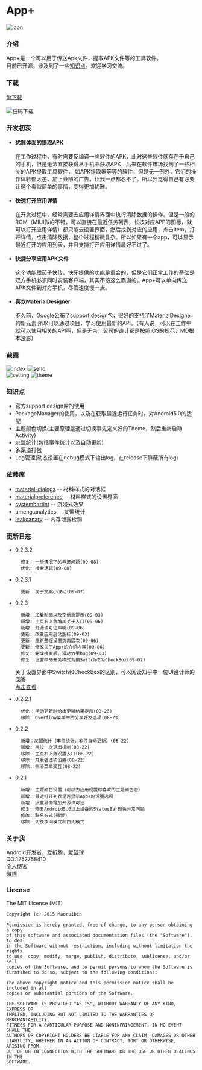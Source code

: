 # App+ #
![icon](/app/src/main/res/mipmap-xxxhdpi/ic_launcher.png "")
### 介绍 ###
App+是一个可以用于传送Apk文件，提取APK文件等的工具软件。<br>
目前已开源，涉及到了一些[知识点](#jump)。欢迎学习交流。

### 下载 ###

[fir下载](http://fir.im/appplus)<br>
<br>
![扫码下载](/art/download.png "扫码下载")


### 开发初衷 ###

* <b>优雅体面的提取APK</b><br><br>在工作过程中，有时需要反编译一些软件的APK，此时这些软件就存在于自己的手机，但是无法直接获得从手机中获取APK，后来在软件市场找到了一些相关的APK提取工具软件，
如APK提取器等等的软件，但是无一例外，它们的操作体验都太差，加上丑陋的广告，让我一点都忍不了。所以我觉得自己有必要让这个看似简单的事情，变得更加优雅。<br><br>
* <b>快速打开应用详情</b><br><br>在开发过程中，经常需要去应用详情界面中执行清除数据的操作。但是一般的ROM（MIUI做的不错，可以直接在最近任务列表，长按对应APP的图标，就可以打开应用详情）都只能去设置界面，然后找到对应的应用，点击item，打开详情，点击清除数据，整个过程稍微复杂。所以如果有一个app，可以显示最近打开的应用列表，并且支持打开应用详情最好不过了。<br><br>
* <b>快捷分享应用APK文件</b><br><br>这个功能跟茄子快传、快牙提供的功能是重合的，但是它们正常工作的基础是双方手机必须同时安装客户端，其实不该这么霸道的。App+可以单向传送APK文件到对方手机，尽管速度慢一点。<br><br>
* <b>喜欢MaterialDesigner</b><br><br>不久前，Google公布了support:design包，很好的支持了MaterialDesigner的新元素,所以可以通过项目，学习使用最新的API。（有人说，可以在工作中就可以使用相关的API啊，但是无奈，公司的设计都是按照IOS的规范，MD根本没影）

### 截图 ###

![index](/art/index.png "")
![send](/art/send.jpg "")<br>
![setting](/art/setting.png "")
![theme](/art/theme.png "")

### <a name="jump">知识点</a> ###
* 官方support design库的使用
* PackageManager的使用，以及在获取最近运行任务时，对Android5.0的适配
* 主题颜色切换(主要原理是通过切换事先定义好的Theme，然后重新启动Activity)
* 友盟统计(包括事件统计以及自动更新)
* 多渠道打包
* Log管理(动态设置在debug模式下输出log，在release下屏蔽所有log)

### 依赖库 ###
* [material-dialogs](https://github.com/afollestad/material-dialogs) -- 材料样式的对话框
* [materialpreference](https://github.com/jenzz/Android-MaterialPreference) -- 材料样式的设置界面
* [systembartint](https://github.com/jgilfelt/SystemBarTint) -- 沉浸式效果
* umeng.analytics -- 友盟统计
* [leakcanary](https://github.com/square/leakcanary) -- 内存泄露检测

### 更新日志 ###
* 0.2.3.2

        修复: 一些情况下的奔溃问题(09-08)
        优化: 搜索逻辑(09-08)

* 0.2.3.1

        更新: 关于文案小改动(09-07)

* 0.2.3

        新增: 加载动画以及空信息提示(09-03)
        新增: 主页右上角增加关于入口(09-06)
        新增: 开源许可证声明(09-06)
        更新: 改变应用启动图标(09-03)
        更新: 重新整理设置页面层次(09-06)
        更新: 修改关于App+的介绍内容(09-06)
        修复: 完成搜索后，滑动效果bug(09-03)
        修复: 设置中的开关样式为由Switch改为CheckBox(09-07)

    关于设置界面中Switch和CheckBox的区别，可以阅读知乎中一位UI设计师的回答<br>[点击查看](http://www.zhihu.com/question/22470976/answer/21465049)


* 0.2.2.1

        优化: 手动更新时给出更新结果提示(08-23)
        移除: Overflow菜单中的分享好友选项(08-23)

* 0.2.2

        新增：友盟统计（事件统计，软件自动更新）(08-22)
        新增: 再按一次退出机制(08-22)
        移除: 主页右上角设置入口(08-22)
        移除: 开发者选项设置(08-22)
        移除: 侧滑菜单交互(08-22)

* 0.2.1

        新增: 主题颜色设置（可以为应用设置你喜欢的主题颜色啦）
        新增: 最近打开列表是否显示App+的设置选项
        新增: 设置界面增加开源许可证
        修复: 修复Android5.0以上设备的StatusBar颜色异常问题
        修改: 联系方式(微博)
        移除: 切换夜间模式和白天模式

### 关于我 ###
Android开发者，爱折腾，爱篮球
<br>QQ:1252768410
<br>[个人博客](https://maoruibin.github.io/)
<br>[微博](http://weibo.com/u/1874136301)

### License ###

   The MIT License (MIT)

    Copyright (c) 2015 Maoruibin

    Permission is hereby granted, free of charge, to any person obtaining a copy
    of this software and associated documentation files (the "Software"), to deal
    in the Software without restriction, including without limitation the rights
    to use, copy, modify, merge, publish, distribute, sublicense, and/or sell
    copies of the Software, and to permit persons to whom the Software is
    furnished to do so, subject to the following conditions:

    The above copyright notice and this permission notice shall be included in all
    copies or substantial portions of the Software.

    THE SOFTWARE IS PROVIDED "AS IS", WITHOUT WARRANTY OF ANY KIND, EXPRESS OR
    IMPLIED, INCLUDING BUT NOT LIMITED TO THE WARRANTIES OF MERCHANTABILITY,
    FITNESS FOR A PARTICULAR PURPOSE AND NONINFRINGEMENT. IN NO EVENT SHALL THE
    AUTHORS OR COPYRIGHT HOLDERS BE LIABLE FOR ANY CLAIM, DAMAGES OR OTHER
    LIABILITY, WHETHER IN AN ACTION OF CONTRACT, TORT OR OTHERWISE, ARISING FROM,
    OUT OF OR IN CONNECTION WITH THE SOFTWARE OR THE USE OR OTHER DEALINGS IN THE
    SOFTWARE.